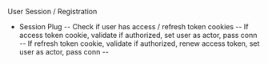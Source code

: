 User Session / Registration
- Session Plug
-- Check if user has access / refresh token cookies
-- If access token cookie, validate if authorized, set user as actor, pass conn
-- If refresh token cookie, validate if authorized, renew access token, set user as actor, pass conn
--